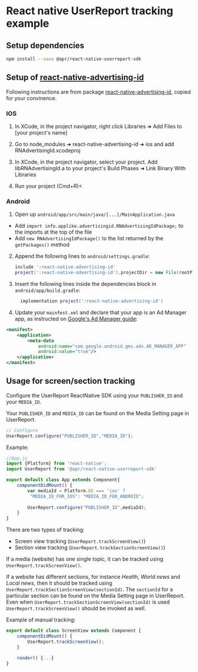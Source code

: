# React native UserReport tracking example

## Setup dependencies

```bash
npm install --save @apr/react-native-userreport-sdk
```

## Setup of [react-native-advertising-id](https://www.npmjs.com/package/react-native-advertising-id)

Following instructions are from package [react-native-advertising-id](https://www.npmjs.com/package/react-native-advertising-id), copied for your convinence. 

### IOS

1. In XCode, in the project navigator, right click Libraries ➜ Add Files to [your project's name]

2. Go to node_modules ➜ react-native-advertising-id ➜ ios  and add RNAdvertisingId.xcodeproj

3. In XCode, in the project navigator, select your project. Add libRNAdvertisingId.a to your project's Build Phases ➜ Link Binary With Libraries

4. Run your project (Cmd+R)<

### Android

1. Open up `android/app/src/main/java/[...]/MainApplication.java`
  - Add `import info.applike.advertisingid.RNAdvertisingIdPackage;` to the imports at the top of the file
  - Add `new RNAdvertisingIdPackage()` to the list returned by the `getPackages()` method
2. Append the following lines to `android/settings.gradle`:
    ```gradle
    include ':react-native-advertising-id'
    project(':react-native-advertising-id').projectDir = new File(rootProject.projectDir, 	'../node_modules/react-native-advertising-id/android')
    ```
3. Insert the following lines inside the dependencies block in `android/app/build.gradle`:
    ```gradle
      implementation project(':react-native-advertising-id')
    ```
4. Update your `mainfest.xml` and declare that your app is an Ad Manager app, as instructed on [Google's Ad Manager guide](https://developers.google.com/ad-manager/mobile-ads-sdk/android/quick-start#update_your_androidmanifestxml):
```xml
<manifest>
    <application>
        <meta-data
            android:name="com.google.android.gms.ads.AD_MANAGER_APP"
            android:value="true"/>
    </application>
</manifest>
```

## Usage for screen/section tracking

Configure the UserReport ReactNative SDK using your `PUBLISHER_ID` and your `MEDIA_ID`.

Your `PUBLISHER_ID` and `MEDIA_ID` can be found on the Media Setting page in UserReport.


```javascript
// Configure
UserReport.configure("PUBLISHER_ID","MEDIA_ID");
```

Example: 

```javascript
//App.js
import {Platform} from 'react-native';
import UserReport from '@apr/react-native-userreport-sdk'

export default class App extends Component{
    componentDidMount() {
        var mediaId = Platform.OS === 'ios' ?
         "MEDIA_ID_FOR_IOS": "MEDIA_ID_FOR_ANDROID";
      
        UserReport.configure("PUBLISHER_ID",mediaId);
    }
}
```

There are two types of tracking:
  - Screen view tracking (`UserReport.trackScreenView()`)
  - Section view tracking (`UserReport.trackSectionScreenView()`)

If a media (website) has one single topic, it can be tracked using `UserReport.trackScreenView()`.

If a website has different sections, for instance *Health*, *World news* and *Local news*, then it should be tracked using `UserReport.trackSectionScreenView(sectionId)`.  The `sectionId` for a particular section can be found on the Media Setting page in UserReport.
Even when `UserReport.trackSectionScreenView(sectionId)` is used `UserReport.trackScreenView()` should be invoked as well.

Example of manual tracking:
```javascript
export default class ScreenView extends Component {
    componentDidMount() {
        UserReport.trackScreenView();
    }

    render() {...}
}
```
